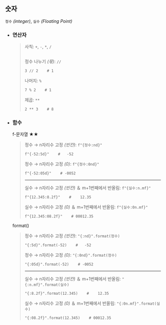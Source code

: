 ## 숫자
`정수` *(integer)*, `실수` *(Floating Point)*

+ ### 연산자
  >사칙: `+`, `-`, `*`, `/`
  >```
  >
  >```
  >
  >정수 나누기 *(몫)*: `//`
  >```
  >3 // 2    # 1
  >```
  >
  >나머지: `%`
  >```
  >7 % 2    # 1
  >```
  >
  >제곱: `**`
  >```
  >2 ** 3    # 8
  >```

+ ### 함수
  f-문자열 ★★
  >정수 → n자리수 고정 *(빈칸)*: `f"{정수:nd}"`
  >```
  >f"{-52:5d}"    #   -52
  >```
  >
  >정수 → n자리수 고정 *(0)*: `f"{정수:0nd}"`
  >```
  >f"{-52:05d}"    # -0052
  >```
  >---
  >실수 → n자리수 고정 *(빈칸)* ＆ m+1번째에서 반올림: `f"{실수:n.mf}"`
  >```
  >f"{12.345:8.2f}"    #    12.35
  >```
  >
  >실수 → n자리수 고정 *(0)* ＆ m+1번째에서 반올림: `f"{실수:0n.mf}"`
  >```
  >f"{12.345:08.2f}"    # 00012.35
  >```

  format()
  >정수 → n자리수 고정 *(빈칸)*: `"{:nd}".format(정수)`
  >```
  >"{:5d}".format(-52)    #   -52
  >```
  >
  >정수 → n자리수 고정 *(0)*: `"{:0nd}".format(정수)`
  >```
  >"{:05d}".format(-52)    # -0052
  >```
  >---
  >실수 → n자리수 고정 *(빈칸)* ＆ m+1번째에서 반올림: `"{:n.mf}".format(실수)`
  >```
  >"{:8.2f}".format(12.345)    #    12.35
  >```
  >
  >실수 → n자리수 고정 *(0)* ＆ m+1번째에서 반올림: `"{:0n.mf}".format(실수)`
  >```
  >"{:08.2f}".format(12.345)    # 00012.35
  >```